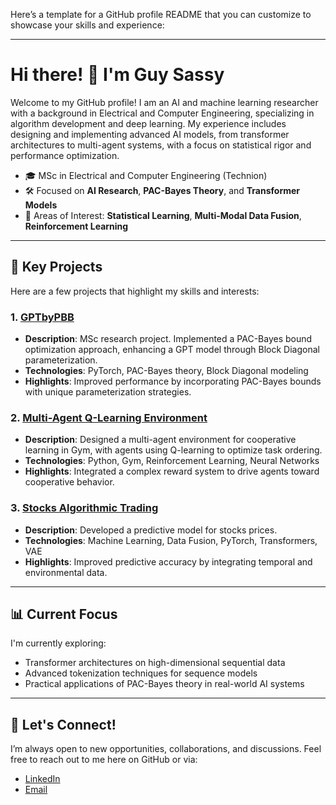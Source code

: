 Here’s a template for a GitHub profile README that you can customize to showcase your skills and experience:

---

# Hi there! 👋 I'm Guy Sassy

Welcome to my GitHub profile! I am an AI and machine learning researcher with a background in Electrical and Computer Engineering, specializing in algorithm development and deep learning. My experience includes designing and implementing advanced AI models, from transformer architectures to multi-agent systems, with a focus on statistical rigor and performance optimization.

- 🎓 MSc in Electrical and Computer Engineering (Technion)
- 🛠️ Focused on **AI Research**, **PAC-Bayes Theory**, and **Transformer Models**
- 🧩 Areas of Interest: **Statistical Learning**, **Multi-Modal Data Fusion**, **Reinforcement Learning**

---

## 🔬 Key Projects
Here are a few projects that highlight my skills and interests:

### 1. **[GPTbyPBB](https://github.com/GuySassy/GPTbyPBB)**
   - **Description**: MSc research project. Implemented a PAC-Bayes bound optimization approach, enhancing a GPT model through Block Diagonal parameterization.
   - **Technologies**: PyTorch, PAC-Bayes theory, Block Diagonal modeling
   - **Highlights**: Improved performance by incorporating PAC-Bayes bounds with unique parameterization strategies.

### 2. **[Multi-Agent Q-Learning Environment](https://github.com/GuySassy/TheMind)**
   - **Description**: Designed a multi-agent environment for cooperative learning in Gym, with agents using Q-learning to optimize task ordering.
   - **Technologies**: Python, Gym, Reinforcement Learning, Neural Networks
   - **Highlights**: Integrated a complex reward system to drive agents toward cooperative behavior.

### 3. **[Stocks Algorithmic Trading](https://github.com/GuySassy/AlgoTrade)**
   - **Description**: Developed a predictive model for stocks prices.
   - **Technologies**: Machine Learning, Data Fusion, PyTorch, Transformers, VAE
   - **Highlights**: Improved predictive accuracy by integrating temporal and environmental data.

---

## 📊 Current Focus
I'm currently exploring:
- Transformer architectures on high-dimensional sequential data
- Advanced tokenization techniques for sequence models
- Practical applications of PAC-Bayes theory in real-world AI systems

---

## 🤝 Let's Connect!
I’m always open to new opportunities, collaborations, and discussions. Feel free to reach out to me here on GitHub or via:

- [LinkedIn](https://linkedin.com/in/yourprofile) 
- [Email](mailto:your.email@example.com)
